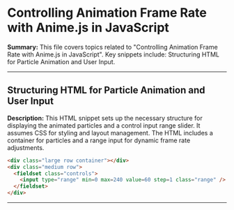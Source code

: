 # Controlling Animation Frame Rate with Anime.js in JavaScript

**Summary:** This file covers topics related to "Controlling Animation Frame Rate with Anime.js in JavaScript". Key snippets include: Structuring HTML for Particle Animation and User Input.

---

## Structuring HTML for Particle Animation and User Input

**Description:** This HTML snippet sets up the necessary structure for displaying the animated particles and a control input range slider. It assumes CSS for styling and layout management. The HTML includes a container for particles and a range input for dynamic frame rate adjustments.

```HTML
<div class="large row container"></div>
<div class="medium row">
  <fieldset class="controls">
    <input type="range" min=0 max=240 value=60 step=1 class="range" />
  </fieldset>
</div>
```

---